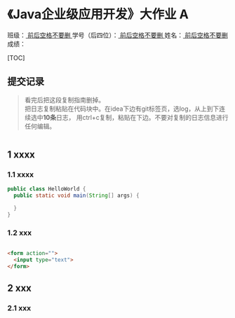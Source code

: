 # 《Java企业级应用开发》大作业 A


班级：<u>    前后空格不要删    </u> 学号（后四位）：<u>    前后空格不要删    </u>   姓名：<u>   前后空格不要删    </u> 成绩：<u>           </u>

[TOC]

## 提交记录

> 看完后把这段复制指南删掉。  
> 把日志复制粘贴在代码块中。在idea下边有git标签页，选log，从上到下连续选中**10条**日志，
> 用ctrl+c复制，粘贴在下边。不要对复制的日志信息进行任何编辑。

```log

```

## 1 xxxx

### 1.1 xxxx

```java
public class HelloWorld {
  public static void main(String[] args) {

  }
}
```

### 1.2 xxx

```html

<form action="">
  <input type="text">
</form>
```

## 2 xxx

### 2.1 xxx

```properties

```

